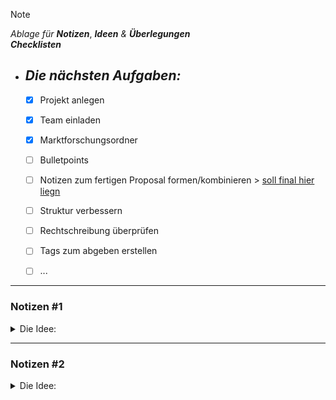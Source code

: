 <!-------------------------------------------------------------------------------------------------------------------------------------  
    📕Cheatsheets:     https://github.com/skills  
    📙Get started:     https://docs.github.com/en/get-started  
    📗Quickstart:      https://docs.github.com/en/get-started/writing-on-github/getting-started-with-writing-and-formatting-on-github/quickstart-for-writing-on-github  
    📘Basic Syntax:    https://docs.github.com/en/get-started/writing-on-github/getting-started-with-writing-and-formatting-on-github/basic-writing-and-formatting-syntax  
--------------------------------------------------------------------------------------------------------------------------------------->  

> [!NOTE]  
> *Ablage für* ***Notizen***, ***Ideen*** *&* ***Überlegungen***  
> ***Checklisten***  
>


- ## ***Die nächsten Aufgaben:***
  - [x] Projekt anlegen
  - [x] Team einladen
  - [x] Marktforschungsordner
  - [ ] Bulletpoints
  - [ ] Notizen zum fertigen Proposal formen/kombinieren > 
        [soll final hier liegn](https://github.com/IxI-Enki/Uebung-syp-002/edit/main/EducationHub.md)
  - [ ] Struktur verbessern
  - [ ] Rechtschreibung überprüfen
  - [ ] Tags zum abgeben erstellen
  - [ ] ...



---  

### Notizen #1 
<details>
<summary> Die Idee: </summary>  
   
- Bulletpoints:

  <details>
   
    ```   
    # 1)
    - Wir sind von Geburt an neugierige Forscher und Entdecker.
    - Der Traum, die Welt mit Entdeckungen zu begeistern, bleibt lebendig.
    - Nicht jeder ist ein zertifizierter Wissenschaftler, aber der Forschungsdrang ist allgegenwärtig.
    - Soziale Medien bieten Plattformen für Hobby-Entdecker, und der Markt bietet "halbwissenschaftliche" Ausrüstung.
    - Die Idee ist, Hobby-Wissenschaftler mit der Wissenschaft zu verbinden, um Projekte, Wissen und Interessen zu teilen.

    # 2)
    - Fokus auf User-Erlebnis und Community.
    - Infrastruktur und laufende Administration sind IT-relevant.
    - Frontend (Website), Backend (Serverseite) und Datenbanken sind notwendig.
    - Standardisierte Lösungen sparen Kosten/Zeit, Cloud-Entwicklung senkt Risiken.
    - Werbehonorar anfangs klein halten, mit Universitäten zusammenarbeiten.
    - Kostenoptimierung durch Auslagerung von Teilen an spezialisierte Firmen.
    - Modulare Software ermöglicht effiziente Umsetzung.
    - Projektrealisierung und Online-Gang in {fantasieVariable} Monaten möglich.

    # 3)
    - Nutzen für Finanzgeber: Überzeugung durch eigene Nutzung der Plattform.
    - Plattform richtet sich an die Öffentlichkeit mit klarem Bildungsauftrag.
    - Potenzielle Finanzgeber: Öffentliche Hand, Bildungsinteressierte.

    # 4)
    - Hochmotiviertes und professionelles Team.
    - Arbeitsgemeinschaft als Grundlage für das Projekt.
    ```
    </details>

### **Ausgangssituation & Möglichkeiten**:  

*Von Geburt an sind wir kleine Forscher und Entdecker und träumen davon die Welt mit unseren Entdeckungen zu begeistern.*  
*Für Manche ist dieser Traum derart groß, sodass sie im Erwachsenenalter ihren ganzen Enthusiasmus in ein aufwendiges Studium der Wissenschaft packen..*  

Nun ist nicht jeder von uns heute ein zertifizierter Wissenschaftler doch heißt das nicht, dass dieser Forschungsdrang nun obsolet geworden ist. 
Eine schier unendliche Ansammlung an Videomaterial, Dokumentationen und Publikation zeigt davon, 
dass es gar mehr als nur ein menschliches Bedürfnis ist zu forschen, entdecken und zu teilen.
Sei es nun mit einem Metalldetektor oder mit einer Magnetangel, in den Sozialen Medien fällt man als Hobby Entdecker meist positiv auf, 
sodass der Markt bereits schon günstige Angebote offerieren kann an "halbwissenschaftliches" Equipment zu kommen.*

*Diese nun gut ausgerüsteten Hobby Forscher mit der Wissenschaft in Berührung zu bringen wäre nun keine neue Idee. Die Archäologie ladet bereits schon heute die Menschen dazu ein an Grabungsarbeiten teilzunehmen, Fossilien selbstständig zu suchen und bietet im Internet mit nur wenigen Klicks an sich bei ihnen zu melden.
Was aber eine ganz neue Idee wäre, wäre es die Wissenschaft mit den Hobby-Wissenschaftler einen Raum zu geben,ihre Projekte, ihr Wissen, ihr Interesse miteinander zu teilen.
Es den Interessierten noch leichter zu machen eine Community zu finden, seine Projekte einem durchaus Interessierten Publikum vorzustellen, 
die neusten Entdeckungen vor allen anderen aus erster Hand zu erfahren und Likes dafür zu generieren.
Freundschaften zu knöpfen, sich verabreden, universitäre Projektgruppen zu abonnieren, um davon zu träumen künftig ähnliche Funde selber zu machen.
Die Universität hätte nun mehr als nur ein Angebot sich zu melden, sondern stünde selber inmitten in einer Community ihres Gleichen, 
wo bereits der Forschungsdrang alleine diesen Motor antreibt.* 
***Win-Win für alle!***

---  

### **Planung & Konzept**:

***Im Fokus steht einerseits das User-Erlebnis, die Community, doch andererseits auch die Kosten/Zeit und der Aufwand.***

- Für die Realisierung dieser Community-Plattform bedarf es umfassende Kenntnisse aus den Bereich der Informationstechnologie.  
- Eine Infrastruktur muss noch bereitgestellt werden und gehört laufend administriert.  
- Es wird ein Frontend (Website), Backend (Serverseite) und weitere Datenbanken benötigt.  
- Standardisierte Lösungen bieten hierbei den großen Vorteil Kosten/Zeit einzusparen, als auch bei der Umsetzung, wie auch bei der laufenden Wartung.  
- Eine skalierbare Cloud- Entwicklung konnte bei der Realisierung die Kosten und Risiken senken. 
- Grundsätzlich richtet sich das Angebot zwar an alle Interessierten, doch ist es auch Sinnvoll anfangs gezielt das Werbehonorrar möglichst klein zu halten.
- Als Initialschuss könnte man die Universitäten vorab involvieren und in ausgesuchten Medien Werbeeinschaltungen schalten.
- Die Hauptkosten liegt hierbei klar bei den Lohnstunden und spiegelt sich in der Effizienz der Projektierung und der Abwicklung wieder.
- Da die Software bereits schon Modular aufgebaut ist, so kann man Teile an spezialisierte Firmen auslagern und weitere Kosten und Zeit einsparen.
- Bei guter Planung könnte das Projekt relativ schnell realisiert werden, und in {fantasieVariable} Monaten online gehen.

---  

### **Finanzierung**:

> Mit jeder Finanzierung geht ein Nutzen einher, so würde der künftige Finanzgeber leichter vom Projekt überzeugt werden, wenn er selber ein Nutzer dieser Plattform ist.
> Die Plattform richtet sich an die Öffentlichkeit, verfolgt aber auch einen klaren  Bildungsauftrag. 
> Die öffentliche Hand könnte daran interessiert zeigen, sowie weitere Finanzgeber die sich dem Bildungsauftrag anschließen und Enthusiasmus zeigen.

--- 

### **Team**:

*Das Team hinter diesem Projekt ist hochmotiviert & professionell in ihrer Arbeitsweise. Eine Arbeitsgemeinschaft aus gutem Grund.*

</details>

---

### Notizen #2
<details>
<summary> Die Idee: </summary>  
   
- Bulletpoints:

     <details>
         
         ```
         
         ```
    
    </details>
    
## Rahmenbedingung

In der gesamten Menschheitsgeschichte stand uns noch nie eine derart umfangreiche Informationsressource in einer so beeindruckenden Geschwindigkeit zur Verfügung. Dieser "Big-Data-Boom" stellt nicht nur die IT vor Herausforderungen; auch das Bildungsangebot ist umfangreich geworden, ja, schon fast nicht mehr überschaubar.

Es überrascht keinen mehr, dass YouTube neben Katzenvideos, Trash-Contant und Werbung die erste Anlaufstelle für Erstinformationen ist.

*Die Entscheidung, ob ein Video wirklich geeignet ist, kann man nicht allein anhand von Likes treffen. Man möchte es zwar anklicken, wird jedoch zunächst von algorithmischer Werbung unterbrochen, wie zum Beispiel für  Kräuter-Bonbons – vermutlich, um die Nerven zu beruhigen...*

Ansonsten bleibt den Nutzern nur mehr die Möglichkeit, die Suchmaschine ihres Vertrauens zu starten und das World Wide Web auf eigener Faust  zu durchforsten, sich mit verschiedenen zweiphasigen Logins auseinander zu setzen, sich durch überladene Texte zu wühlen, jeder Spur zweimal nachzugehen, um wieder festzustellen: Man könnte ja doch noch  die nächste Website ausprobieren.

Ist man weiterhin noch nicht ans Ziel gekommen, dann versucht man es doch noch in verschiednen Foren, um am nächsten Tag mit noch mehr Fragen denselben Zyklus  nochmals zu wiederholen.

Bildung sollte einfach sein!
Alter wiener Spruch: "Wieso einfach, wenn es auch kompliziert geht?"

## EducationHub - der Umschlagplatz für Bildung

EducationHub strebt danach, das ultimative Schweizer Taschenmesser für freie Bildung zu werden – nicht nur für den User, sondern auch für den Content Creator.

Mit einer spielend leichten Copy-and-Paste-Funktionalität möchten wir es Content Creators ermöglichen, ihre Lerninhalte mühelos einem interessierten Publikum zu präsentieren. Sich in einen vordefinierten Themenbau einordnet und ihren Modulen selber einen Leitfaden zu geben. Mithilfe vordefinierter Pattern strukturiert man spielend leicht einzelne Seiten oder sogar komplette Module. Einfach: Videos, Texte, Dokumente, Präsentationen einfügen oder interaktive Frage-Antwort-Spiele gestalten – die Möglichkeiten sind nahezu grenzenlos. Wir machen es zum Kinderspiel, lehrreiche Inhalte zu erstellen und zu teilen. Willkommen auf EducationHub – wo Bildung so flexibel wie ein Schweizer Taschenmesser ist!

Der User kann seine Suchvorschläge nach dem generellen Themenbau filtern und erhält durch die vorgefundenen Bewertungen gleich einen klaren Überblick darüber, welcher Content im Bildungskontext vielversprechend ist.

Sollte dennoch zu konkreten Inhalt eine Frage auftauchen, bietet die Kommentarfunktion die Möglichkeit Fragen zu stellen. Alle Kommentatoren sind dabei ausgezeichnet! Ausgezeichnet mit goldenen Häkchen für besonders hilfreiche Nutzer oder blauen Häkchen für solche, die offensichtlich eine Idee  haben.

Damit der Lehrerfolg im Eifer über die großartige neue Website nicht komplett aus den Augen gerät ermöglichen wir es dem User, seine Module in seiner eigenen Profilseite zu verwalten und den Lernfortschritt zu verfolgen - denn 100% in der Mengenlehre bedeuten nicht zwangsläufig 100% im gesamten Spektrum der Mathematik. Diese Informationen auf einen Blick zu haben, verschafft dem User eine klare Übersicht – und damit 100% Kontrolle über seinen Lernprozess.

Bildung ist ein universelles Schweizer-Messer für das Leben und EducationHub der "MacGyver" unter den Bildungs-Websits.

## Budget

15,32 Euro, 76 Kuna aus den letzten Kroatienurlaub und drei Kaugummis.

## Organisatorische Bedienungen

Es ist unerlässlich, eine robuste Infrastruktur zu schaffen und diese kontinuierlich zu administrieren. Dazu gehören sowohl das Frontend (Website) als auch das Backend (Serverseite) sowie zusätzliche Datenbanken. In einem ersten Schritt bieten wir Content Creators eine vielseitige Auswahl an Mustern und erweitern das Angebot kontinuierlich.

Die Website kann auf suggestivem Wege ihren Funktionsumfang erweitern und wird kontinuierlich ausgebaut, um dynamisch und ansprechend zu bleiben. Dies ermöglicht eine präzise Kostensteuerung, die sich am Erfolg der Website orientiert.

Durch eine skalierbare Cloud-Entwicklung können bei der Umsetzung sowohl Kosten als auch Risiken minimiert werden. Klug eingesetzte Werbeeinnahmen könnten die Cloud-Ressourcen gleichermaßen wachsen lassen und zugleich der Vermarktung dienen.

## Technische Bedienungen

Sukzessive kann der Funktionsumfang der Website erweitert und kontinuierlich weiterentwickelt werden. Auf diese Weise bleibt sie dynamisch, spannend, und die Kosten passen sich präzise dem Erfolg der Website an.

Die Umsetzung einer solchen Lernplattform erfordert umfassende Kenntnisse im Bereich der Informationstechnologie. Dabei ist die Bereitstellung und laufende Administration einer Infrastruktur notwendig, die sowohl das Frontend (Website) als auch das Backend (Serverseite) sowie weitere Datenbanken umfasst. Standardisierte Lösungen bieten hierbei den entscheidenden Vorteil, Kosten und Zeit bei der Umsetzung und laufenden Wartung einzusparen.

Durch eine skalierbare Cloud-Entwicklung können bei der Realisierung sowohl Kosten als auch Risiken effektiv minimiert werden. Durchdachte Werbeeinnahmen könnten die Cloud-Ressourcen gleichermaßen wachsen lassen und zugleich der Vermarktung dienen.

## Chancen und Risiken

In diesem ambitionierten Rahmen bieten sich sowohl vielversprechende Chancen als auch potenzielle Risiken. Die zunehmende Dynamik und Attraktivität der Website ermöglichen es, die Bildungsplattform kontinuierlich zu verbessern und an die Bedürfnisse der Nutzer anzupassen. Die flexiblen Kostenstrukturen, unterstützt durch eine skalierbare Cloud-Entwicklung, bieten eine kosteneffiziente und risikoarme Realisierung.

Die Chancen liegen in der fortschreitenden Erweiterung des Funktionsumfangs und der gesteigerten User-Zufriedenheit. Durch geschickte Werbeeinnahmen könnten nicht nur die Cloud-Ressourcen wachsen, sondern auch die Vermarktungsmöglichkeiten optimiert werden.

Jedoch bergen auch diese vielversprechenden Perspektiven ihre eigenen Risiken. Eine ständige Administration und Weiterentwicklung erfordern nicht nur technische, sondern auch finanzielle Ressourcen. Die Balance zwischen Funktionsumfang, Nutzererwartungen und den tatsächlichen Erfolgskennzahlen wird entscheidend sein. Eine kluge und vorausschauende Strategie wird daher essenziell sein, um die Herausforderungen zu bewältigen und die Bildungsplattform zu einem nachhaltigen Erfolg zu führen.

</details>
